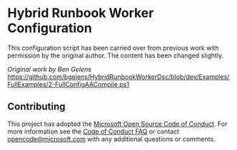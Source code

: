 # Hybrid Runbook Worker Configuration

This configuration script has been carried over from previous work with permission by the original author.
The content has been changed slightly.

*Original work by Ben Gelens*
https://github.com/bgelens/HybridRunbookWorkerDsc/blob/dev/Examples/FullExamples/2-FullConfigAACompile.ps1

## Contributing

This project has adopted the [Microsoft Open Source Code of Conduct](https://opensource.microsoft.com/codeofconduct/). For more information see the [Code of Conduct FAQ](https://opensource.microsoft.com/codeofconduct/faq/) or contact [opencode@microsoft.com](mailto:opencode@microsoft.com) with any additional questions or comments.
